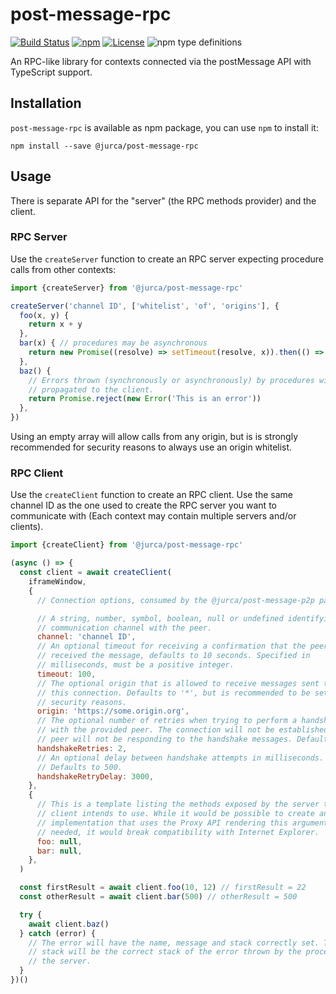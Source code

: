 # post-message-rpc

[![Build Status](https://travis-ci.org/jurca/post-message-rpc.svg?branch=master)](https://travis-ci.org/jurca/post-message-rpc)
[![npm](https://img.shields.io/npm/v/@jurca/post-message-rpc.svg)](https://www.npmjs.com/package/@jurca/post-message-rpc)
[![License](https://img.shields.io/npm/l/@jurca/post-message-rpc.svg)](LICENSE)
![npm type definitions](https://img.shields.io/npm/types/@jurca/post-message-rpc.svg)

An RPC-like library for contexts connected via the postMessage API with
TypeScript support.

## Installation

`post-message-rpc` is available as npm package, you can use `npm` to install
it:

```
npm install --save @jurca/post-message-rpc
```

## Usage

There is separate API for the "server" (the RPC methods provider) and the
client.

### RPC Server

Use the `createServer` function to create an RPC server expecting procedure
calls from other contexts:

```javascript
import {createServer} from '@jurca/post-message-rpc'

createServer('channel ID', ['whitelist', 'of', 'origins'], {
  foo(x, y) {
    return x + y
  },
  bar(x) { // procedures may be asynchronous
    return new Promise((resolve) => setTimeout(resolve, x)).then(() => x)
  },
  baz() {
    // Errors thrown (synchronously or asynchronously) by procedures will be
    // propagated to the client.
    return Promise.reject(new Error('This is an error'))
  },
})
```

Using an empty array will allow calls from any origin, but is is strongly
recommended for security reasons to always use an origin whitelist.

### RPC Client

Use the `createClient` function to create an RPC client. Use the same channel
ID as the one used to create the RPC server you want to communicate with (Each
context may contain multiple servers and/or clients).

```javascript
import {createClient} from '@jurca/post-message-rpc'

(async () => {
  const client = await createClient(
    iframeWindow,
    {
      // Connection options, consumed by the @jurca/post-message-p2p package.

      // A string, number, symbol, boolean, null or undefined identifying the
      // communication channel with the peer.
      channel: 'channel ID',
      // An optional timeout for receiving a confirmation that the peer has
      // received the message, defaults to 10 seconds. Specified in
      // milliseconds, must be a positive integer.
      timeout: 100,
      // The optional origin that is allowed to receive messages sent through
      // this connection. Defaults to '*', but is recommended to be set for
      // security reasons.
      origin: 'https://some.origin.org',
      // The optional number of retries when trying to perform a handshake
      // with the provided peer. The connection will not be established if the
      // peer will not be responding to the handshake messages. Defaults to 2.
      handshakeRetries: 2,
      // An optional delay between handshake attempts in milliseconds.
      // Defaults to 500.
      handshakeRetryDelay: 3000,
    },
    {
      // This is a template listing the methods exposed by the server that the
      // client intends to use. While it would be possible to create an
      // implementation that uses the Proxy API rendering this argument not
      // needed, it would break compatibility with Internet Explorer.
      foo: null,
      bar: null,
    },
  )

  const firstResult = await client.foo(10, 12) // firstResult = 22
  const otherResult = await client.bar(500) // otherResult = 500

  try {
    await client.baz()
  } catch (error) {
    // The error will have the name, message and stack correctly set. The
    // stack will be the correct stack of the error thrown by the procedure at
    // the server.
  }
})()
```
